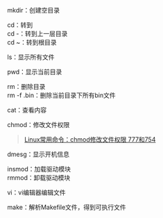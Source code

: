 mkdir：创建空目录  

cd：转到  
  cd -：转到上一层目录  
  cd ~：转到根目录  
  
ls：显示所有文件  

pwd：显示当前目录  

rm：删除目录  
  rm -f .bin：删除当前目录下所有bin文件  
  
cat：查看内容  

chmod：修改文件权限  
>[Linux常用命令：chmod修改文件权限 777和754](https://blog.csdn.net/pythonw/article/details/80263428)  

dmesg：显示开机信息  

insmod：加载驱动模块  
rmmod：卸载驱动模块  

vi：vi编辑器编辑文件  

make：解析Makefile文件，得到可执行文件  

